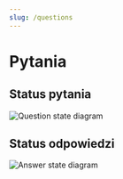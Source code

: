 ```yaml
---
slug: /questions
---
```


# Pytania

## Status pytania

![Question state diagram](/img/docs/questions-question-status.drawio.svg)

## Status odpowiedzi

![Answer state diagram](/img/docs/questions-answer-status.drawio.svg)
